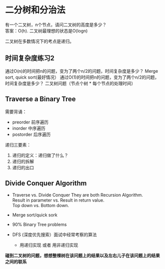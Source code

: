 # 二分树和分治法

有一个二叉树，n个节点，请问二叉树的高度是多少？  
答案：O(h). 
二叉树最理想的状态是O(logn)  

二叉树在多数情况下的考点是递归。  

## 时间复杂度练习2 
通过O(n)的时间把n的问题，变为了两个n/2的问题，时间复杂度是多少？  Merge sort, quick sort(最好情况）
通过O(1)的时间把n的问题，变为了两个n/2的问题，时间复杂度是多少？  二叉树问题（节点个树 * 每个节点的处理时间）   

## Traverse a Binary Tree
需要背诵：
- preorder 前序遍历
- inorder 中序遍历
- postorder 后序遍历

递归三要素：
1. 递归的定义：递归做了什么？
2. 递归的拆解
3. 递归的出口

## Divide Conquer Algorithm
- Traverse vs. Divide Conquer
They are both Recursion Algorithm.  
Result in parameter vs. Result in return value.  
Top down vs. Bottom down.  

- Merge sort/quick sork
- 90% Binary Tree problems
- DFS (深度优先搜索）面试中经常考察的算法
  - 用递归实现 或者 用非递归实现 
 
**碰到二叉树的问题，想想整棵树在该问题上的结果以及左右儿子在该问题上的结果之间的联系**

